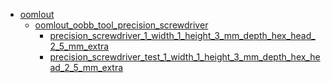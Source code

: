 * [oomlout](oomlout)
  * [oomlout_oobb_tool_precision_screwdriver](oomlout/oomlout_oobb_tool_precision_screwdriver)
    * [precision_screwdriver_1_width_1_height_3_mm_depth_hex_head_2_5_mm_extra](oomlout/oomlout_oobb_tool_precision_screwdriver/precision_screwdriver_1_width_1_height_3_mm_depth_hex_head_2_5_mm_extra)
    * [precision_screwdriver_test_1_width_1_height_3_mm_depth_hex_head_2_5_mm_extra](oomlout/oomlout_oobb_tool_precision_screwdriver/precision_screwdriver_test_1_width_1_height_3_mm_depth_hex_head_2_5_mm_extra)
